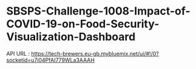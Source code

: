 # SBSPS-Challenge-1008-Impact-of-COVID-19-on-Food-Security-Visualization-Dashboard

API URL : https://tech-brewers.eu-gb.mybluemix.net/ui/#!/0?socketid=u7i04PfAI779WLa3AAAH 
 
